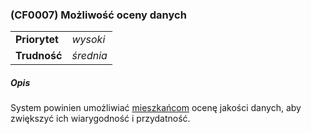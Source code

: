 ### (CF0007) Możliwość oceny danych

|               |           |
|---------------|-----------|
| **Priorytet** | _wysoki_  |
| **Trudność**  | _średnia_ |

##### Opis

System powinien umożliwiać [mieszkańcom](../../3.2.interesariusze/interesariusze/mieszkaniec.md) ocenę jakości danych,
aby zwiększyć ich wiarygodność i przydatność.
